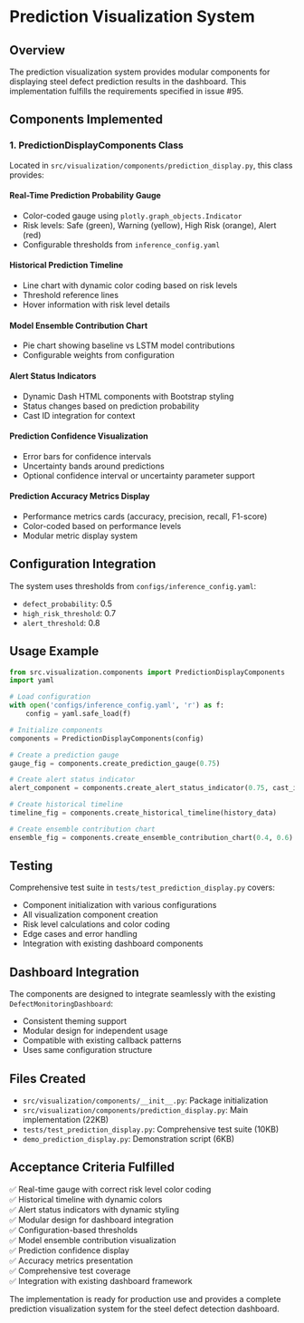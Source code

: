 # Prediction Visualization System

## Overview

The prediction visualization system provides modular components for displaying steel defect prediction results in the dashboard. This implementation fulfills the requirements specified in issue #95.

## Components Implemented

### 1. PredictionDisplayComponents Class

Located in `src/visualization/components/prediction_display.py`, this class provides:

#### Real-Time Prediction Probability Gauge
- Color-coded gauge using `plotly.graph_objects.Indicator`
- Risk levels: Safe (green), Warning (yellow), High Risk (orange), Alert (red)
- Configurable thresholds from `inference_config.yaml`

#### Historical Prediction Timeline
- Line chart with dynamic color coding based on risk levels
- Threshold reference lines
- Hover information with risk level details

#### Model Ensemble Contribution Chart
- Pie chart showing baseline vs LSTM model contributions
- Configurable weights from configuration

#### Alert Status Indicators
- Dynamic Dash HTML components with Bootstrap styling
- Status changes based on prediction probability
- Cast ID integration for context

#### Prediction Confidence Visualization
- Error bars for confidence intervals
- Uncertainty bands around predictions
- Optional confidence interval or uncertainty parameter support

#### Prediction Accuracy Metrics Display
- Performance metrics cards (accuracy, precision, recall, F1-score)
- Color-coded based on performance levels
- Modular metric display system

## Configuration Integration

The system uses thresholds from `configs/inference_config.yaml`:
- `defect_probability`: 0.5
- `high_risk_threshold`: 0.7  
- `alert_threshold`: 0.8

## Usage Example

```python
from src.visualization.components import PredictionDisplayComponents
import yaml

# Load configuration
with open('configs/inference_config.yaml', 'r') as f:
    config = yaml.safe_load(f)

# Initialize components
components = PredictionDisplayComponents(config)

# Create a prediction gauge
gauge_fig = components.create_prediction_gauge(0.75)

# Create alert status indicator
alert_component = components.create_alert_status_indicator(0.75, cast_id="CAST_001")

# Create historical timeline
timeline_fig = components.create_historical_timeline(history_data)

# Create ensemble contribution chart
ensemble_fig = components.create_ensemble_contribution_chart(0.4, 0.6)
```

## Testing

Comprehensive test suite in `tests/test_prediction_display.py` covers:
- Component initialization with various configurations
- All visualization component creation
- Risk level calculations and color coding
- Edge cases and error handling
- Integration with existing dashboard components

## Dashboard Integration

The components are designed to integrate seamlessly with the existing `DefectMonitoringDashboard`:
- Consistent theming support
- Modular design for independent usage
- Compatible with existing callback patterns
- Uses same configuration structure

## Files Created

- `src/visualization/components/__init__.py`: Package initialization
- `src/visualization/components/prediction_display.py`: Main implementation (22KB)
- `tests/test_prediction_display.py`: Comprehensive test suite (10KB)
- `demo_prediction_display.py`: Demonstration script (6KB)

## Acceptance Criteria Fulfilled

✅ Real-time gauge with correct risk level color coding  
✅ Historical timeline with dynamic colors  
✅ Alert status indicators with dynamic styling  
✅ Modular design for dashboard integration  
✅ Configuration-based thresholds  
✅ Model ensemble contribution visualization  
✅ Prediction confidence display  
✅ Accuracy metrics presentation  
✅ Comprehensive test coverage  
✅ Integration with existing dashboard framework  

The implementation is ready for production use and provides a complete prediction visualization system for the steel defect detection dashboard.